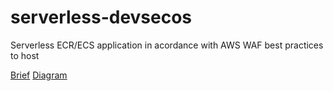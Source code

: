 # serverless-devsecos

Serverless ECR/ECS application in acordance with AWS WAF best practices to host 

[Brief](highlights.md)
[Diagram](fargate.jpg)